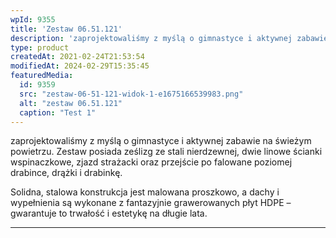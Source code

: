 ```yaml
---
wpId: 9355
title: 'Zestaw 06.51.121'
description: 'zaprojektowaliśmy z myślą o gimnastyce i aktywnej zabawie na świeżym powietrzu. Zestaw posiada ześlizg ze stali nierdzewnej, dwie linowe ścianki wspinaczkowe, zjazd strażacki oraz przejście po falowane poziomej drabince, drążki i drabinkę. Solidna, stalowa konstrukcja jest malowana proszkowo, a dachy i wypełnienia są wykonane z fantazyjnie grawerowanych płyt HDPE – gwarantuje to trwałość i estetykę ...'
type: product
createdAt: 2021-02-24T21:53:54
modifiedAt: 2024-02-29T15:35:45
featuredMedia:
  id: 9359
  src: "zestaw-06-51-121-widok-1-e1675166539983.png"
  alt: "zestaw 06.51.121"
  caption: "Test 1"
---
```



zaprojektowaliśmy z myślą o gimnastyce i aktywnej zabawie na świeżym powietrzu. Zestaw posiada ześlizg ze stali nierdzewnej, dwie linowe ścianki wspinaczkowe, zjazd strażacki oraz przejście po falowane poziomej drabince, drążki i drabinkę.

Solidna, stalowa konstrukcja jest malowana proszkowo, a dachy i wypełnienia są wykonane z fantazyjnie grawerowanych płyt HDPE – gwarantuje to trwałość i estetykę na długie lata.

* * *